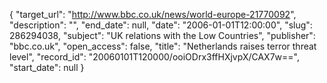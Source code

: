 {
  "target_url": "http://www.bbc.co.uk/news/world-europe-21770092", 
  "description": "", 
  "end_date": null, 
  "date": "2006-01-01T12:00:00", 
  "slug": 286294038, 
  "subject": "UK relations with the Low Countries", 
  "publisher": "bbc.co.uk", 
  "open_access": false, 
  "title": "Netherlands raises terror threat level", 
  "record_id": "20060101T120000/ooiODrx3ffHXjvpX/CAX7w==", 
  "start_date": null
}

